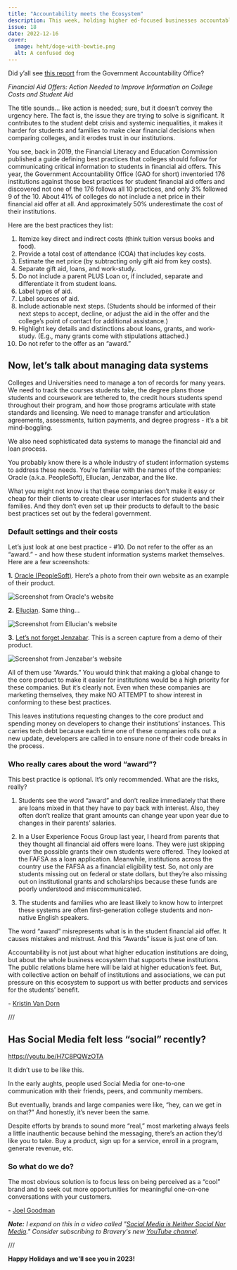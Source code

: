 ```yaml
---
title: "Accountability meets the Ecosystem"
description: This week, holding higher ed-focused businesses accountable for the language they use.
issue: 18
date: 2022-12-16
cover:
  image: heht/doge-with-bowtie.png
  alt: A confused dog
---
```


Did y’all see [this report](https://www.gao.gov/assets/gao-23-104708.pdf) from the Government Accountability Office?

_Financial Aid Offers: Action Needed to Improve Information on College Costs and Student Aid_

The title sounds… like action is needed; sure, but it doesn’t convey the urgency here. The fact is, the issue they are trying to solve is significant. It contributes to the student debt crisis and systemic inequalities, it makes it harder for students and families to make clear financial decisions when comparing colleges, and it erodes trust in our institutions.

You see, back in 2019, the Financial Literacy and Education Commission published a guide defining best practices that colleges should follow for communicating critical information to students in financial aid offers. This year, the Government Accountability Office (GAO for short) inventoried 176 institutions against those best practices for student financial aid offers and discovered not one of the 176 follows all 10 practices, and only 3% followed 9 of the 10. About 41% of colleges do not include a net price in their financial aid offer at all. And approximately 50% underestimate the cost of their institutions.

Here are the best practices they list:

1. Itemize key direct and indirect costs (think tuition versus books and food).
2. Provide a total cost of attendance (COA) that includes key costs.
3. Estimate the net price (by subtracting only gift aid from key costs).
4. Separate gift aid, loans, and work-study.
5. Do not include a parent PLUS Loan or, if included, separate and differentiate it from student loans.
6. Label types of aid.
7. Label sources of aid.
8. Include actionable next steps. (Students should be informed of their next steps to accept, decline, or adjust the aid in the offer and the college’s point of contact for additional assistance.)
9. Highlight key details and distinctions about loans, grants, and work-study. (E.g., many grants come with stipulations attached.)
10. Do not refer to the offer as an “award.”

## Now, let’s talk about managing data systems

Colleges and Universities need to manage a ton of records for many years. We need to track the courses students take, the degree plans those students and coursework are tethered to, the credit hours students spend throughout their program, and how those programs articulate with state standards and licensing. We need to manage transfer and articulation agreements, assessments, tuition payments, and degree progress - it’s a bit mind-boggling.

We also need sophisticated data systems to manage the financial aid and loan process.

You probably know there is a whole industry of student information systems to address these needs. You’re familiar with the names of the companies: Oracle (a.k.a. PeopleSoft), Ellucian, Jenzabar, and the like.

What you might not know is that these companies don’t make it easy or cheap for their clients to create clear user interfaces for students and their families. And they don’t even set up their products to default to the basic best practices set out by the federal government.

### Default settings and their costs

Let’s just look at one best practice - #10. Do not refer to the offer as an “award.” - and how these student information systems market themselves. Here are a few screenshots:

**1.** [Oracle (PeopleSoft)](https://www.oracle.com/industries/government/education/higher-education/student-financial-planning/). Here’s a photo from their own website as an example of their product.

![Screenshot from Oracle's website](https://buttondown-attachments.s3.us-west-2.amazonaws.com/images/4f93b1dc-e71a-41b2-b358-faa809fff8dd.png)

**2.** [Ellucian](https://www.ellucian.com/solutions/financial-aid). Same thing…

![Screenshot from Ellucian's website](https://buttondown-attachments.s3.us-west-2.amazonaws.com/images/3c3e6079-86a2-453f-8677-6a52c7b04e47.png)

**3.** [Let’s not forget Jenzabar](https://jenzabar.com/resource/video-financial-aid-engagement-and-interaction). This is a screen capture from a demo of their product.

![Screenshot from Jenzabar's website](https://buttondown-attachments.s3.us-west-2.amazonaws.com/images/27159e95-eee6-4bc0-90b8-e556a3f391d6.png)

All of them use “Awards.” You would think that making a global change to the core product to make it easier for institutions would be a high priority for these companies. But it’s clearly not. Even when these companies are marketing themselves, they make NO ATTEMPT to show interest in conforming to these best practices.

This leaves institutions requesting changes to the core product and spending money on developers to change their institutions’ instances. This carries tech debt because each time one of these companies rolls out a new update, developers are called in to ensure none of their code breaks in the process.

### Who really cares about the word “award”?

This best practice is optional. It’s only recommended. What are the risks, really?

1. Students see the word “award” and don’t realize immediately that there are loans mixed in that they have to pay back with interest. Also, they often don’t realize that grant amounts can change year upon year due to changes in their parents’ salaries.

2. In a User Experience Focus Group last year, I heard from parents that they thought all financial aid offers were loans. They were just skipping over the possible grants their own students were offered. They looked at the FAFSA as a loan application. Meanwhile, institutions across the country use the FAFSA as a financial eligibility test. So, not only are students missing out on federal or state dollars, but they’re also missing out on institutional grants and scholarships because these funds are poorly understood and miscommunicated.

3. The students and families who are least likely to know how to interpret these systems are often first-generation college students and non-native English speakers.

The word “award” misrepresents what is in the student financial aid offer. It causes mistakes and mistrust. And this “Awards” issue is just one of ten.

Accountability is not just about what higher education institutions are doing, but about the whole business ecosystem that supports these institutions. The public relations blame here will be laid at higher education’s feet. But, with collective action on behalf of institutions and associations, we can put pressure on this ecosystem to support us with better products and services for the students’ benefit.

\- [Kristin Van Dorn](https://twitter.com/yossariansghost)

///

## Has Social Media felt less “social” recently?

<https://youtu.be/H7C8PQWzOTA>

It didn’t use to be like this.

In the early aughts, people used Social Media for one-to-one communication with their friends, peers, and community members.

But eventually, brands and large companies were like, “hey, can we get in on that?” And honestly, it’s never been the same.

Despite efforts by brands to sound more “real,” most marketing always feels a little inauthentic because behind the messaging, there’s an action they’d like you to take. Buy a product, sign up for a service, enroll in a program, generate revenue, etc.

### So what do we do?

The most obvious solution is to focus less on being perceived as a “cool” brand and to seek out more opportunities for meaningful one-on-one conversations with your customers.

\- [Joel Goodman](https://mastodon.social/@joelgoodman)

**_Note:_** _I expand on this in a video called "_[_Social Media is Neither Social Nor Media_](https://youtu.be/H7C8PQWzOTA)_." Consider subscribing to Bravery's new_ [_YouTube channel_](https://www.youtube.com/@BraveryMedia)_._

///

**Happy Holidays and we'll see you in 2023!**

